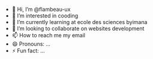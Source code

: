 - 👋 Hi, I’m @flambeau-ux
- 👀 I’m interested in cooding
- 🌱 I’m currently learning at ecole des sciences byimana
- 💞️ I’m looking to collaborate on websites development
- 📫 How to reach me my email
- 😄 Pronouns: ...
- ⚡ Fun fact: ...

<!---
flambeau-ux/flambeau-ux is a ✨ special ✨ repository because its `README.md` (this file) appears on your GitHub profile.
You can click the Preview link to take a look at your changes.
--->
